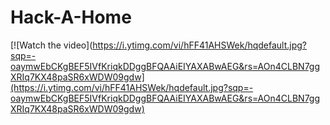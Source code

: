 # Hack-A-Home
[![Watch the video](https://i.ytimg.com/vi/hFF41AHSWek/hqdefault.jpg?sqp=-oaymwEbCKgBEF5IVfKriqkDDggBFQAAiEIYAXABwAEG&rs=AOn4CLBN7ggXRIq7KX48paSR6xWDW09gdw](https://i.ytimg.com/vi/hFF41AHSWek/hqdefault.jpg?sqp=-oaymwEbCKgBEF5IVfKriqkDDggBFQAAiEIYAXABwAEG&rs=AOn4CLBN7ggXRIq7KX48paSR6xWDW09gdw)
